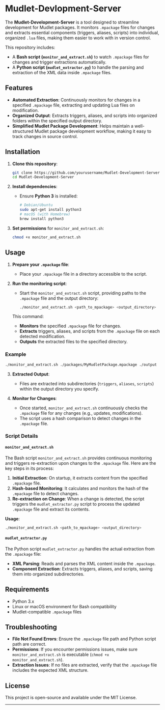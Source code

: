 # Mudlet-Devlopment-Server

The **Mudlet-Development-Server** is a tool designed to streamline development for Mudlet packages. It monitors `.mpackage` files for changes and extracts essential components (triggers, aliases, scripts) into individual, organized `.lua` files, making them easier to work with in version control.

This repository includes:
- A **Bash script (`monitor_and_extract.sh`)** to watch `.mpackage` files for changes and trigger extractions automatically.
- A **Python script (`mudlet_extractor.py`)** to handle the parsing and extraction of the XML data inside `.mpackage` files.

## Features

- **Automated Extraction**: Continuously monitors for changes in a specified `.mpackage` file, extracting and updating Lua files on modification.
- **Organized Output**: Extracts triggers, aliases, and scripts into organized folders within the specified output directory.
- **Simplified Mudlet Package Development**: Helps maintain a well-structured Mudlet package development workflow, making it easy to track changes in source control.

## Installation

1. **Clone this repository**:
   ```bash
   git clone https://github.com/yourusername/Mudlet-Development-Server.git
   cd Mudlet-Development-Server
   ```

2. **Install dependencies**:
   - Ensure **Python 3** is installed:
     ```bash
     # Debian/Ubuntu
     sudo apt-get install python3
     # macOS (with Homebrew)
     brew install python3
     ```

3. **Set permissions** for `monitor_and_extract.sh`:
   ```bash
   chmod +x monitor_and_extract.sh
   ```

## Usage

1. **Prepare your `.mpackage` file**:
   - Place your `.mpackage` file in a directory accessible to the script.

2. **Run the monitoring script**:
   - Start the `monitor_and_extract.sh` script, providing paths to the `.mpackage` file and the output directory:
     ```bash
     ./monitor_and_extract.sh <path_to_mpackage> <output_directory>
     ```

   This command:
   - **Monitors** the specified `.mpackage` file for changes.
   - **Extracts** triggers, aliases, and scripts from the `.mpackage` file on each detected modification.
   - **Outputs** the extracted files to the specified directory.

### Example

```bash
./monitor_and_extract.sh ./packages/MyMudletPackage.mpackage ./output
```

3. **Extracted Output**:
   - Files are extracted into subdirectories (`triggers`, `aliases`, `scripts`) within the output directory you specify.

4. **Monitor for Changes**:
   - Once started, `monitor_and_extract.sh` continuously checks the `.mpackage` file for any changes (e.g., updates, modifications).
   - The script uses a hash comparison to detect changes in the `.mpackage` file.

### Script Details

#### `monitor_and_extract.sh`

The Bash script `monitor_and_extract.sh` provides continuous monitoring and triggers re-extraction upon changes to the `.mpackage` file. Here are the key steps in its process:

1. **Initial Extraction**: On startup, it extracts content from the specified `.mpackage` file.
2. **Hash-based Monitoring**: It calculates and monitors the hash of the `.mpackage` file to detect changes.
3. **Re-extraction on Change**: When a change is detected, the script triggers the `mudlet_extractor.py` script to process the updated `.mpackage` file and extract its contents.

**Usage**:
```bash
./monitor_and_extract.sh <path_to_mpackage> <output_directory>
```

#### `mudlet_extractor.py`

The Python script `mudlet_extractor.py` handles the actual extraction from the `.mpackage` file:
- **XML Parsing**: Reads and parses the XML content inside the `.mpackage`.
- **Component Extraction**: Extracts triggers, aliases, and scripts, saving them into organized subdirectories.

## Requirements

- Python 3.x
- Linux or macOS environment for Bash compatibility
- Mudlet-compatible `.mpackage` files

## Troubleshooting

- **File Not Found Errors**: Ensure the `.mpackage` file path and Python script path are correct.
- **Permissions**: If you encounter permissions issues, make sure `monitor_and_extract.sh` is executable (`chmod +x monitor_and_extract.sh`).
- **Extraction Issues**: If no files are extracted, verify that the `.mpackage` file includes the expected XML structure.

## License

This project is open-source and available under the MIT License.

---
